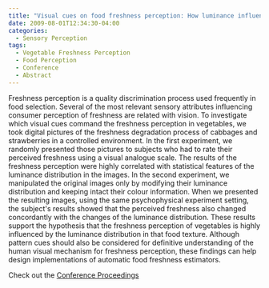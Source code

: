 ```yaml
---
title: "Visual cues on food freshness perception: How luminance influences the freshness perception of vegetables"
date: 2009-08-01T12:34:30-04:00
categories:
  - Sensory Perception
tags:
  - Vegetable Freshness Perception
  - Food Perception
  - Conference
  - Abstract
---
```

Freshness perception is a quality discrimination process used frequently in food selection. Several
of the most relevant sensory attributes influencing consumer perception of freshness are related
with vision. To investigate which visual cues command the freshness perception in vegetables,
we took digital pictures of the freshness degradation process of cabbages and strawberries in a
controlled environment. In the first experiment, we randomly presented those pictures to subjects
who had to rate their perceived freshness using a visual analogue scale. The results of the freshness perception were highly correlated with statistical features of the luminance distribution in
the images. In the second experiment, we manipulated the original images only by modifying
their luminance distribution and keeping intact their colour information. When we presented the
resulting images, using the same psychophysical experiment setting, the subject's results showed
that the perceived freshness also changed concordantly with the changes of the luminance distribution. These results support the hypothesis that the freshness perception of vegetables is highly
influenced by the luminance distribution in that food texture. Although pattern cues should also
be considered for definitive understanding of the human visual mechanism for freshness perception,
these findings can help design implementations of automatic food freshness estimators.

Check out the [Conference Proceedings][URL] 

[URL]:   https://journals.sagepub.com/toc/peca/38/1_suppl